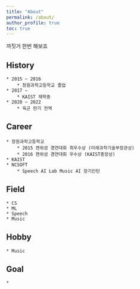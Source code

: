 ```yaml
---
title: "About"
permalink: /about/
author_profile: true
toc: true
---
```


까짓거 한번 해보죠


## History
    * 2015 ~ 2016
        * 창원과학고등학교 졸업
    * 2017 ~
        * KAIST 재학중
    * 2020 ~ 2022
        * 육군 만기 전역


## Career
    * 창원과학고등학교
        * 2015 캔위성 경연대회 최우수상 (미래과학기술부장관상)
        * 2016 캔위성 경연대회 우수상 (KAIST총장상)
    * KAIST
    * NCSOFT
        * Speech AI Lab Music AI 장기인턴

## Field
    * CS
    * ML
    * Speech
    * Music

## Hobby
    * Music


## Goal
    * 